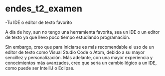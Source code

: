 # endes_t2_examen

-Tu IDE o editor de texto favorito

 A día de hoy, aun no tengo una herramienta favorita, sea un IDE o un editor de texto ya que llevo poco tiempo estudiando programación. 

 Sin embargo, creo que para iniciarse es más recomendable el uso de un editor de texto como Visual Studio Code o Atom, debido a su mayor sencillez y personalización.
 Más adelante, con una mayor experiencia y conocimientos más avanzados, creo que sería un cambio lógico a un IDE, como puede ser IntelliJ o Eclipse.
    